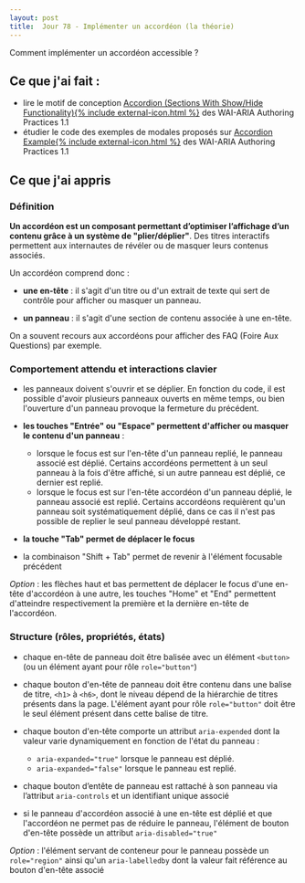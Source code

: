 ```yaml
---
layout: post
title:  Jour 78 - Implémenter un accordéon (la théorie)
---
```


Comment implémenter un accordéon accessible ?

## Ce que j'ai fait :
- lire le motif de conception <a href="https://www.w3.org/TR/wai-aria-practices/#accordion" lang="en" hreflang="en">Accordion (Sections With Show/Hide Functionality){% include external-icon.html %}</a> des <span lang="en">WAI-ARIA Authoring Practices 1.1</span>
- étudier le code des exemples de modales proposés sur <a href="https://www.w3.org/TR/wai-aria-practices/examples/accordion/accordion.html" lang="en" hreflang="en">Accordion Example{% include external-icon.html %}</a> des <span lang="en">WAI-ARIA Authoring Practices 1.1</span>

## Ce que j'ai appris
### Définition
**Un accordéon est un composant permettant d’optimiser l’affichage d’un contenu grâce à un système de  "plier/déplier"**. Des titres interactifs permettent aux internautes de révéler ou de masquer leurs contenus associés.

Un accordéon comprend donc :
- **une en-tête** : il s'agit d'un titre ou d'un extrait de texte qui sert de contrôle pour afficher ou masquer un panneau.

- **un panneau** : il s'agit d'une section de contenu associée à une en-tête.

On a souvent recours aux accordéons pour afficher des FAQ (Foire Aux Questions) par exemple.

### Comportement attendu et interactions clavier
- les panneaux doivent s'ouvrir et se déplier. En fonction du code, il est possible d'avoir plusieurs panneaux ouverts en même temps, ou bien l'ouverture d'un panneau provoque la fermeture du précédent.

- **les touches "Entrée" ou "Espace" permettent d'afficher ou masquer le contenu d'un panneau** :
  - lorsque le focus est sur l'en-tête d'un panneau replié, le panneau associé est déplié. Certains accordéons permettent à un seul panneau à la fois d'être affiché, si un autre panneau est déplié, ce dernier est replié.
  - lorsque le focus est sur l'en-tête accordéon d'un panneau déplié, le panneau associé est replié. Certains accordéons requièrent qu'un panneau soit systématiquement déplié, dans ce cas il n'est pas possible de replier le seul panneau développé restant.

- **la touche "Tab" permet de déplacer le focus**

- la combinaison "Shift + Tab" permet de revenir à l'élément focusable précédent

*Option* : les flèches haut et bas permettent de déplacer le focus d'une en-tête d'accordéon à une autre, les touches "Home" et "End" permettent d'atteindre respectivement la première et la dernière en-tête de l'accordéon.

### Structure (rôles, propriétés, états)
- chaque en-tête de panneau doit être balisée avec un élément `<button>` (ou un élément ayant pour rôle `role="button"`)

- chaque bouton d'en-tête de panneau doit être contenu dans une balise de titre, `<h1>` à `<h6>`, dont le niveau dépend de la hiérarchie de titres présents dans la page. L'élément ayant pour rôle `role="button"` doit être le seul élément présent dans cette balise de titre.

- chaque bouton d'en-tête comporte un attribut `aria-expended` dont la valeur varie dynamiquement en fonction de l'état du panneau :
  - `aria-expanded="true"` lorsque le panneau est déplié.
  - `aria-expanded="false"` lorsque le panneau est replié.

- chaque bouton d’entête de panneau est rattaché à son panneau via l’attribut `aria-controls` et un identifiant unique associé

- si le panneau d'accordéon associé à une en-tête est déplié et que l'accordéon ne permet pas de réduire le panneau, l'élément de bouton d'en-tête possède un attribut `aria-disabled="true"`

*Option* : l'élément servant de conteneur pour le panneau possède un `role="region"` ainsi qu'un `aria-labelledby` dont la valeur fait référence au bouton d'en-tête associé


